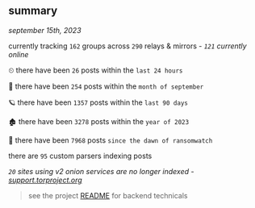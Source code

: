 
## summary
_september 15th, 2023_

currently tracking `162` groups across `290` relays & mirrors - _`121` currently online_

⏲ there have been `26` posts within the `last 24 hours`

🦈 there have been `254` posts within the `month of september`

🪐 there have been `1357` posts within the `last 90 days`

🏚 there have been `3278` posts within the `year of 2023`

🦕 there have been `7968` posts `since the dawn of ransomwatch`

there are `95` custom parsers indexing posts

_`20` sites using v2 onion services are no longer indexed - [support.torproject.org](https://support.torproject.org/onionservices/v2-deprecation/)_

> see the project [README](https://github.com/joshhighet/ransomwatch#ransomwatch--) for backend technicals
